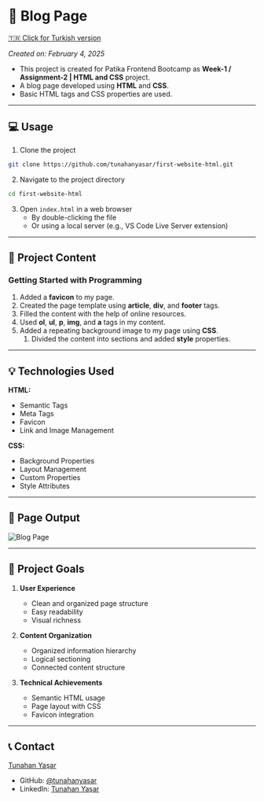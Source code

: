 # 📝 Blog Page

[🇹🇷 Click for Turkish version](./README.tr.md)

*Created on: February 4, 2025*

* This project is created for Patika Frontend Bootcamp as **Week-1 / Assignment-2 | HTML and CSS** project.
* A blog page developed using **HTML** and **CSS**.
* Basic HTML tags and CSS properties are used.

---

## :computer: Usage

1. Clone the project
```bash
git clone https://github.com/tunahanyasar/first-website-html.git
```

2. Navigate to the project directory
```bash
cd first-website-html
```

3. Open `index.html` in a web browser
   - By double-clicking the file
   - Or using a local server (e.g., VS Code Live Server extension)

---

## 📜 Project Content

### Getting Started with Programming
1. Added a **favicon** to my page.
2. Created the page template using **article**, **div**, and **footer** tags.
3. Filled the content with the help of online resources.
4. Used **ol**, **ul**, **p**, **img**, and **a** tags in my content.
5. Added a repeating background image to my page using **CSS**.
    1. Divided the content into sections and added **style** properties.

---

## 💡 Technologies Used

**HTML:**
* Semantic Tags
* Meta Tags
* Favicon
* Link and Image Management

**CSS:**
* Background Properties
* Layout Management
* Custom Properties
* Style Attributes

---

## 📸 Page Output

![Blog Page](blog-sayfasi.png)

---

## 🎯 Project Goals

1. **User Experience**
   - Clean and organized page structure
   - Easy readability
   - Visual richness

2. **Content Organization**
   - Organized information hierarchy
   - Logical sectioning
   - Connected content structure

3. **Technical Achievements**
   - Semantic HTML usage
   - Page layout with CSS
   - Favicon integration

---

## 📞 Contact

[Tunahan Yaşar](https://github.com/tunahanyasar)

* GitHub: [@tunahanyasar](https://github.com/tunahanyasar)
* LinkedIn: [Tunahan Yaşar](https://www.linkedin.com/in/tunahan-yasar/)